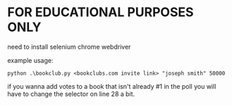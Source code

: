 # FOR EDUCATIONAL PURPOSES ONLY

need to install selenium chrome webdriver

example usage:
```
python .\bookclub.py <bookclubs.com invite link> "joseph smith" 50000
```

if you wanna add votes to a book that isn't already #1 in the poll you will have to change the selector on line 28 a bit.
